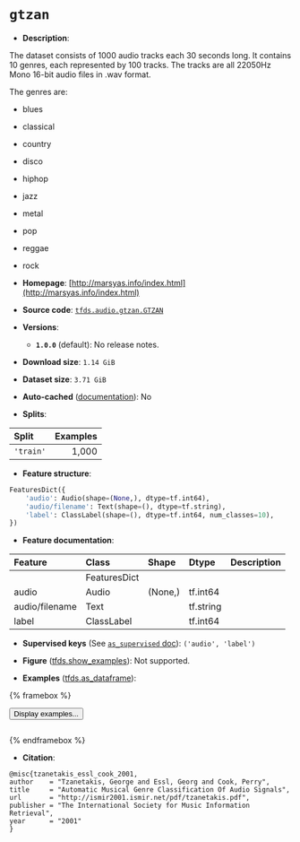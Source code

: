 <div itemscope itemtype="http://schema.org/Dataset">
  <div itemscope itemprop="includedInDataCatalog" itemtype="http://schema.org/DataCatalog">
    <meta itemprop="name" content="TensorFlow Datasets" />
  </div>
  <meta itemprop="name" content="gtzan" />
  <meta itemprop="description" content="The dataset consists of 1000 audio tracks each 30 seconds long.&#10;It contains 10 genres, each represented by 100 tracks.&#10;The tracks are all 22050Hz Mono 16-bit audio files in .wav format.&#10;&#10;The genres are:&#10;&#10;* blues&#10;* classical&#10;* country&#10;* disco&#10;* hiphop&#10;* jazz&#10;* metal&#10;* pop&#10;* reggae&#10;* rock&#10;&#10;To use this dataset:&#10;&#10;```python&#10;import tensorflow_datasets as tfds&#10;&#10;ds = tfds.load(&#x27;gtzan&#x27;, split=&#x27;train&#x27;)&#10;for ex in ds.take(4):&#10;  print(ex)&#10;```&#10;&#10;See [the guide](https://www.tensorflow.org/datasets/overview) for more&#10;informations on [tensorflow_datasets](https://www.tensorflow.org/datasets).&#10;&#10;" />
  <meta itemprop="url" content="https://www.tensorflow.org/datasets/catalog/gtzan" />
  <meta itemprop="sameAs" content="http://marsyas.info/index.html" />
  <meta itemprop="citation" content="@misc{tzanetakis_essl_cook_2001,&#10;author    = &quot;Tzanetakis, George and Essl, Georg and Cook, Perry&quot;,&#10;title     = &quot;Automatic Musical Genre Classification Of Audio Signals&quot;,&#10;url       = &quot;http://ismir2001.ismir.net/pdf/tzanetakis.pdf&quot;,&#10;publisher = &quot;The International Society for Music Information Retrieval&quot;,&#10;year      = &quot;2001&quot;&#10;}" />
</div>

# `gtzan`


*   **Description**:

The dataset consists of 1000 audio tracks each 30 seconds long. It contains 10
genres, each represented by 100 tracks. The tracks are all 22050Hz Mono 16-bit
audio files in .wav format.

The genres are:

*   blues
*   classical
*   country
*   disco
*   hiphop
*   jazz
*   metal
*   pop
*   reggae
*   rock

*   **Homepage**:
    [http://marsyas.info/index.html](http://marsyas.info/index.html)

*   **Source code**:
    [`tfds.audio.gtzan.GTZAN`](https://github.com/tensorflow/datasets/tree/master/tensorflow_datasets/audio/gtzan/gtzan.py)

*   **Versions**:

    *   **`1.0.0`** (default): No release notes.

*   **Download size**: `1.14 GiB`

*   **Dataset size**: `3.71 GiB`

*   **Auto-cached**
    ([documentation](https://www.tensorflow.org/datasets/performances#auto-caching)):
    No

*   **Splits**:

Split     | Examples
:-------- | -------:
`'train'` | 1,000

*   **Feature structure**:

```python
FeaturesDict({
    'audio': Audio(shape=(None,), dtype=tf.int64),
    'audio/filename': Text(shape=(), dtype=tf.string),
    'label': ClassLabel(shape=(), dtype=tf.int64, num_classes=10),
})
```

*   **Feature documentation**:

Feature        | Class        | Shape   | Dtype     | Description
:------------- | :----------- | :------ | :-------- | :----------
               | FeaturesDict |         |           |
audio          | Audio        | (None,) | tf.int64  |
audio/filename | Text         |         | tf.string |
label          | ClassLabel   |         | tf.int64  |

*   **Supervised keys** (See
    [`as_supervised` doc](https://www.tensorflow.org/datasets/api_docs/python/tfds/load#args)):
    `('audio', 'label')`

*   **Figure**
    ([tfds.show_examples](https://www.tensorflow.org/datasets/api_docs/python/tfds/visualization/show_examples)):
    Not supported.

*   **Examples**
    ([tfds.as_dataframe](https://www.tensorflow.org/datasets/api_docs/python/tfds/as_dataframe)):

<!-- mdformat off(HTML should not be auto-formatted) -->

{% framebox %}

<button id="displaydataframe">Display examples...</button>
<div id="dataframecontent" style="overflow-x:auto"></div>
<script>
const url = "https://storage.googleapis.com/tfds-data/visualization/dataframe/gtzan-1.0.0.html";
const dataButton = document.getElementById('displaydataframe');
dataButton.addEventListener('click', async () => {
  // Disable the button after clicking (dataframe loaded only once).
  dataButton.disabled = true;

  const contentPane = document.getElementById('dataframecontent');
  try {
    const response = await fetch(url);
    // Error response codes don't throw an error, so force an error to show
    // the error message.
    if (!response.ok) throw Error(response.statusText);

    const data = await response.text();
    contentPane.innerHTML = data;
  } catch (e) {
    contentPane.innerHTML =
        'Error loading examples. If the error persist, please open '
        + 'a new issue.';
  }
});
</script>

{% endframebox %}

<!-- mdformat on -->

*   **Citation**:

```
@misc{tzanetakis_essl_cook_2001,
author    = "Tzanetakis, George and Essl, Georg and Cook, Perry",
title     = "Automatic Musical Genre Classification Of Audio Signals",
url       = "http://ismir2001.ismir.net/pdf/tzanetakis.pdf",
publisher = "The International Society for Music Information Retrieval",
year      = "2001"
}
```

